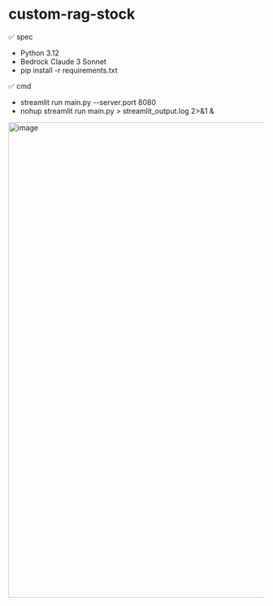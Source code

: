 # custom-rag-stock

✅ spec
- Python 3.12
- Bedrock Claude 3 Sonnet
- pip install -r requirements.txt

✅ cmd
- streamlit run main.py --server.port 8080
- nohup streamlit run main.py > streamlit_output.log 2>&1 &

<img width="935" alt="image" src="https://github.com/user-attachments/assets/08411413-c4d1-4aca-a7ce-b7ba71b680ee">

